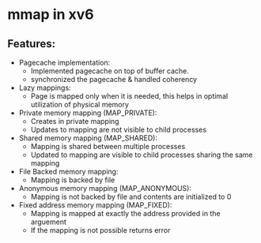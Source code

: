 # mmap in xv6

## Features:
- Pagecache implementation: 
	- Implemented pagecache on top of buffer cache. 
	- synchronized the pagecache & handled coherency
- Lazy mappings: 
	- Page is mapped only when it is needed, this helps in optimal utilization of physical memory 
- Private memory mapping (MAP_PRIVATE):
	- Creates in private mapping
	- Updates to mapping are not visible to child processes
- Shared memory mapping (MAP_SHARED):
  	- Mapping is shared between multiple processes
	- Updated to mapping are visible to child processes sharing the same mapping 
- File Backed memory mapping: 
	- Mapping is backed by file
- Anonymous memory mapping (MAP_ANONYMOUS): 
	- Mapping is not backed by file and contents are initialized to 0
- Fixed address memory mapping (MAP_FIXED): 
	- Mapping is mapped at exactly the address provided in the arguement
	- If the mapping is not possible returns error 


